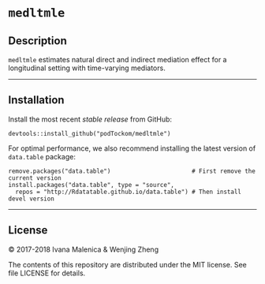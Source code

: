 `medltmle`
================

## Description

`medltmle` estimates natural direct and indirect mediation effect for a longitudinal setting with time-varying mediators.

---

## Installation

Install the most recent _stable release_ from GitHub:
  ```
  devtools::install_github("podTockom/medltmle")
  ```

For optimal performance, we also recommend installing the latest version of `data.table` package:
  ```
  remove.packages("data.table")                       # First remove the current version
  install.packages("data.table", type = "source",
    repos = "http://Rdatatable.github.io/data.table") # Then install devel version
  ```

---

## License
&copy; 2017-2018 Ivana Malenica & Wenjing Zheng

The contents of this repository are distributed under the MIT license. See file LICENSE for details.
